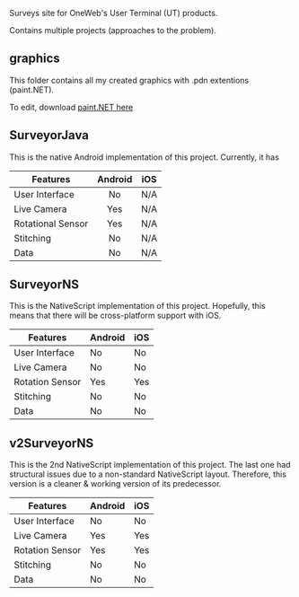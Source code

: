 Surveys site for OneWeb's User Terminal (UT) products.

Contains multiple projects (approaches to the problem).

## **graphics**

This folder contains all my created graphics with .pdn extentions (paint.NET). 

To edit, download [paint.NET here](getpaint.net "paint.NET download page")

## **SurveyorJava**

This is the native Android implementation of this project.
Currently, it has

| Features | Android | iOS |
| ------- |:----:|:---:|
| User Interface | No | N/A |
| Live Camera | Yes | N/A |
| Rotational Sensor | Yes | N/A |
| Stitching | No | N/A |
| Data | No | N/A |

## **SurveyorNS**

This is the NativeScript implementation of this project. Hopefully, this means that there will be cross-platform support with iOS.

Features | Android | iOS
--- | --- | ---
User Interface | No | No
Live Camera | No | No
Rotation Sensor | Yes | Yes
Stitching | No | No
Data | No | No

## **v2SurveyorNS**

This is the 2nd NativeScript implementation of this project. The last one had structural issues due to a non-standard NativeScript layout.
Therefore, this version is a cleaner & working version of its predecessor.

Features | Android | iOS
--- | --- | ---
User Interface | No | No
Live Camera | Yes | Yes
Rotation Sensor | Yes | Yes
Stitching | No | No
Data | No | No
